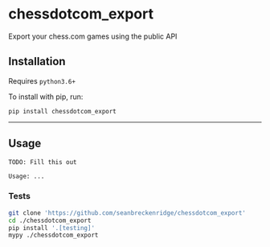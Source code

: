 # chessdotcom_export

Export your chess.com games using the public API

## Installation

Requires `python3.6+`

To install with pip, run:

    pip install chessdotcom_export

---

## Usage

```
TODO: Fill this out

Usage: ...
```

### Tests

```bash
git clone 'https://github.com/seanbreckenridge/chessdotcom_export'
cd ./chessdotcom_export
pip install '.[testing]'
mypy ./chessdotcom_export
```
